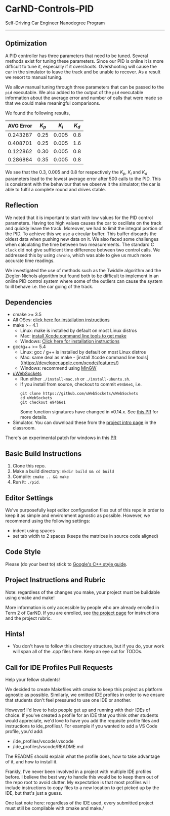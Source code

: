# CarND-Controls-PID
Self-Driving Car Engineer Nanodegree Program

---

## Optimization
A PID controller has three parameters that need to be tuned. Several methods exist for tuning these parameters.
Since our PID is online it is more difficult to tune it, especially if it overshoots. Overshooting will cause
the car in the simulator to leave the track and be unable to recover. As a result we resort to manual tuning.

We allow manual tuning through three parameters that can be passed to the `pid` executable. We also added to the
output of the `pid` executable information about the average error and number of calls that were made so that
we could make meaningful comparisons.

We found the following results,

| AVG Error | $K_p$ | $K_i$ | $K_d$ |
|:----------|:-----:|:-----:|:-----:|
| 0.243287  | 0.25  | 0.005 | 0.8   |
| 0.408701  | 0.25  | 0.005 | 1.6   |
| 0.122862  | 0.30  | 0.005 | 0.8   |
| 0.286884  | 0.35  | 0.005 | 0.8   |

We see that the 0.3, 0.005 and 0.8 for respectively the $K_p$, $K_i$ and $K_d$ parameters lead to the lowest average
error after 500 calls to the PID. This is consistent with the behaviour that we observe it the simulator; the
car is able to fulfil a complete round and drives stable.

## Reflection
We noted that it is important to start with low values for the PID control parameters. Having too high values
causes the car to oscillate on the track and quickly leave the track. Moreover, we had to limit the integral portion
of the PID. To achieve this we use a circular buffer. This buffer discards the oldest data when pushing new data on it. 
We also faced some challenges when calculating the time between two measurements. The standard C `clock` did not give sufficient
time difference between two control calls. We addressed this by using `chrono`, which was able to give us much more accurate time readings.

We investigated the use of methods such as the Twiddle algorithm and the Ziegler-Nichols algorithm but found both to be difficult to 
implement in an online PID control system where some of the outliers can cause the system to ill behave i.e. the car going of the track.


## Dependencies

* cmake >= 3.5
 * All OSes: [click here for installation instructions](https://cmake.org/install/)
* make >= 4.1
  * Linux: make is installed by default on most Linux distros
  * Mac: [install Xcode command line tools to get make](https://developer.apple.com/xcode/features/)
  * Windows: [Click here for installation instructions](http://gnuwin32.sourceforge.net/packages/make.htm)
* gcc/g++ >= 5.4
  * Linux: gcc / g++ is installed by default on most Linux distros
  * Mac: same deal as make - [install Xcode command line tools]((https://developer.apple.com/xcode/features/)
  * Windows: recommend using [MinGW](http://www.mingw.org/)
* [uWebSockets](https://github.com/uWebSockets/uWebSockets)
  * Run either `./install-mac.sh` or `./install-ubuntu.sh`.
  * If you install from source, checkout to commit `e94b6e1`, i.e.
    ```
    git clone https://github.com/uWebSockets/uWebSockets 
    cd uWebSockets
    git checkout e94b6e1
    ```
    Some function signatures have changed in v0.14.x. See [this PR](https://github.com/udacity/CarND-MPC-Project/pull/3) for more details.
* Simulator. You can download these from the [project intro page](https://github.com/udacity/self-driving-car-sim/releases) in the classroom.

There's an experimental patch for windows in this [PR](https://github.com/udacity/CarND-PID-Control-Project/pull/3)

## Basic Build Instructions

1. Clone this repo.
2. Make a build directory: `mkdir build && cd build`
3. Compile: `cmake .. && make`
4. Run it: `./pid`. 

## Editor Settings

We've purposefully kept editor configuration files out of this repo in order to
keep it as simple and environment agnostic as possible. However, we recommend
using the following settings:

* indent using spaces
* set tab width to 2 spaces (keeps the matrices in source code aligned)

## Code Style

Please (do your best to) stick to [Google's C++ style guide](https://google.github.io/styleguide/cppguide.html).

## Project Instructions and Rubric

Note: regardless of the changes you make, your project must be buildable using
cmake and make!

More information is only accessible by people who are already enrolled in Term 2
of CarND. If you are enrolled, see [the project page](https://classroom.udacity.com/nanodegrees/nd013/parts/40f38239-66b6-46ec-ae68-03afd8a601c8/modules/f1820894-8322-4bb3-81aa-b26b3c6dcbaf/lessons/e8235395-22dd-4b87-88e0-d108c5e5bbf4/concepts/6a4d8d42-6a04-4aa6-b284-1697c0fd6562)
for instructions and the project rubric.

## Hints!

* You don't have to follow this directory structure, but if you do, your work
  will span all of the .cpp files here. Keep an eye out for TODOs.

## Call for IDE Profiles Pull Requests

Help your fellow students!

We decided to create Makefiles with cmake to keep this project as platform
agnostic as possible. Similarly, we omitted IDE profiles in order to we ensure
that students don't feel pressured to use one IDE or another.

However! I'd love to help people get up and running with their IDEs of choice.
If you've created a profile for an IDE that you think other students would
appreciate, we'd love to have you add the requisite profile files and
instructions to ide_profiles/. For example if you wanted to add a VS Code
profile, you'd add:

* /ide_profiles/vscode/.vscode
* /ide_profiles/vscode/README.md

The README should explain what the profile does, how to take advantage of it,
and how to install it.

Frankly, I've never been involved in a project with multiple IDE profiles
before. I believe the best way to handle this would be to keep them out of the
repo root to avoid clutter. My expectation is that most profiles will include
instructions to copy files to a new location to get picked up by the IDE, but
that's just a guess.

One last note here: regardless of the IDE used, every submitted project must
still be compilable with cmake and make./
